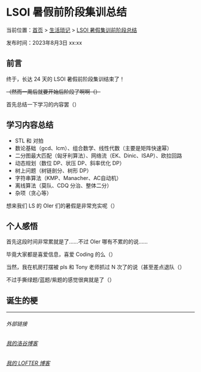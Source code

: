# LSOI 暑假前阶段集训总结

当前位置：[首页](index.md) > [生活琐记](life.md) > [LSOI 暑假集训前阶段总结](life-1.md)

发布时间：2023年8月3日 xx:xx

## 前言

终于，长达 24 天的 LSOI 暑假前阶段集训结束了！

~~（然而一周后就要开始后阶段了啊啊（）~~

首先总结一下学习的内容罢（）

## 学习内容总结

- STL 和 对拍
- 数论基础（gcd、lcm）、组合数学、线性代数（主要是矩阵快速幂）
- 二分图最大匹配（匈牙利算法）、网络流（EK、Dinic、ISAP）、欧拉回路
- 动态规划（数位 DP、状压 DP、斜率优化 DP）
- 树上问题（树链剖分、树形 DP）
- 字符串算法（KMP、Manacher、AC自动机）
- 离线算法（莫队、CDQ 分治、整体二分）
- 杂项（贪心等）


想来我们 LS 的 OIer 们的暑假是非常充实呢（）

## 个人感悟

首先这段时间非常累就是了……不过 OIer 哪有不累的的说……

毕竟大家都是喜爱信息，喜爱 Coding 的么（）

当然，我在机房打摆被 pls 和 Tony 老师抓过 N 次了的说（甚至差点退队（）

不过手撕绿题/蓝题/紫题的感觉很爽就是了（）

## 诞生的梗



---
###### 外部链接
###### [我的洛谷博客](https://muhyih.blog.luogu.org/)
###### [我的 LOFTER 博客](https://seven-celsius-sunny.lofter.com/)
